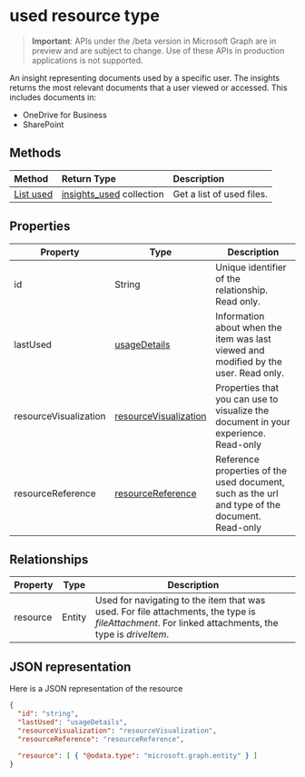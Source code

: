 # used resource type

> **Important**: APIs under the /beta version in Microsoft Graph are in preview and are subject to change. Use of these APIs in production applications is not supported.

An insight representing documents used by a specific user. The insights returns the most relevant documents that a user viewed or accessed. This includes documents in:

- OneDrive for Business
- SharePoint

## Methods

| Method       | Return Type  |Description|
|:---------------|:--------|:----------|
|[List used](../api/insights_list_used.md) |[insights_used](insights_used.md) collection| Get a list of used files.|

## Properties

| Property              | Type          	 		| Description  |
| -------------         |---------------	 		| -------------|
| id      				| String	 				| Unique identifier of the relationship. Read only. 	   |
| lastUsed			    | [usageDetails](insights_usagedetails.md)				| Information about when the item was last viewed and modified by the user. Read only. 	   |
| resourceVisualization	| [resourceVisualization](insights_resourcevisualization.md)				| Properties that you can use to visualize the document in your experience. Read-only	   |
| resourceReference		| [resourceReference](insights_resourcereference.md)                      | Reference properties of the used document, such as the url and type of the document. Read-only	   |

## Relationships

| Property      | Type          | Description  |
| ------------- |---------------| -------------|
| resource    	| Entity		| Used for navigating to the item that was used. For file attachments, the type is *fileAttachment*. For linked attachments, the type is *driveItem*. |

## JSON representation
Here is a JSON representation of the resource

```json
{
  "id": "string",
  "lastUsed": "usageDetails",
  "resourceVisualization": "resourceVisualization",
  "resourceReference": "resourceReference",
  
  "resource": [ { "@odata.type": "microsoft.graph.entity" } ]
}
```